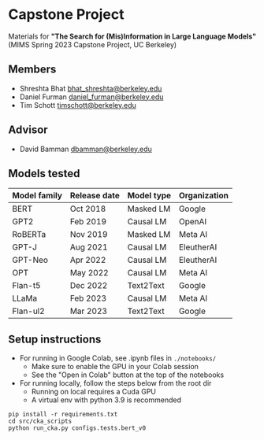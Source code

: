 # Capstone Project

Materials for **"The Search for (Mis)Information in Large Language Models"** (MIMS Spring 2023 Capstone Project, UC Berkeley)

## Members

* Shreshta Bhat <bhat_shreshta@berkeley.edu>
* Daniel Furman <daniel_furman@berkeley.edu>
* Tim Schott <timschott@berkeley.edu>

## Advisor

* David Bamman <dbamman@berkeley.edu>

## Models tested

| Model family | Release date | Model type | Organization |
|--------------|--------------|------------|--------------|
| BERT         | Oct 2018     | Masked LM  | Google       |
| GPT2         | Feb 2019     | Causal LM  | OpenAI       |
| RoBERTa      | Nov 2019     | Masked LM  | Meta AI      |
| GPT-J        | Aug 2021     | Causal LM  | EleutherAI   |
| GPT-Neo      | Apr 2022     | Causal LM  | EleutherAI   |
| OPT          | May 2022     | Causal LM  | Meta AI      |
| Flan-t5      | Dec 2022     | Text2Text  | Google       |
| LLaMa        | Feb 2023     | Causal LM  | Meta AI      |
| Flan-ul2     | Mar 2023     | Text2Text  | Google       |

## Setup instructions

* For running in Google Colab, see .ipynb files in ```./notebooks/```
    * Make sure to enable the GPU in your Colab session
    * See the "Open in Colab" button at the top of the notebooks
* For running locally, follow the steps below from the root dir
    * Running on local requires a Cuda GPU
    * A virtual env with python 3.9 is recommended

```
pip install -r requirements.txt
cd src/cka_scripts
python run_cka.py configs.tests.bert_v0
```


